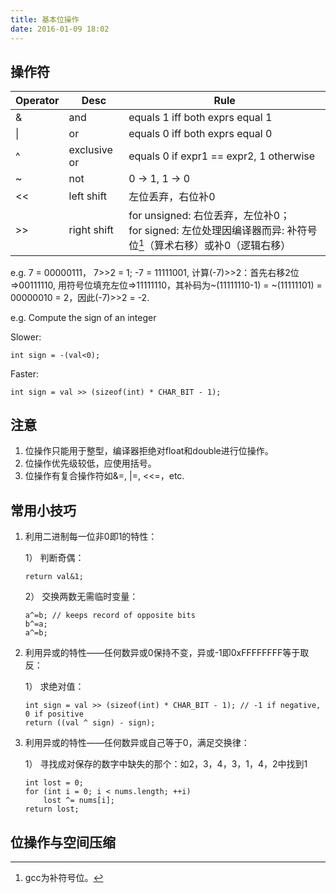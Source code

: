 ```yaml
---
title: 基本位操作
date: 2016-01-09 18:02
---
```


## 操作符

 |Operator | Desc | Rule|
 |-------- | ---- | ----|
 |& | and | equals 1 iff both exprs equal 1| 
 |&#124; | or | equals 0 iff both exprs equal 0| 
 |^ | exclusive or | equals 0 if expr1 == expr2, 1 otherwise| 
 |~ | not | 0 -> 1, 1 -> 0|
 |<< | left shift | 左位丢弃，右位补0|
 |>> | right shift | for unsigned: 右位丢弃，左位补0；<br> for signed: 左位处理因编译器而异: 补符号位[^1]（算术右移）或补0（逻辑右移）|

e.g. 
7 = 00000111， 7>>2 = 1;
-7 = 11111001, 计算(-7)>>2：首先右移2位=>00111110, 用符号位填充左位=>11111110，其补码为~(11111110-1) = ~(11111101) = 00000010 = 2，因此(-7)>>2 = -2.

e.g. Compute the sign of an integer

Slower:

```c_cpp
int sign = -(val<0);
```

Faster:

```c_cpp
int sign = val >> (sizeof(int) * CHAR_BIT - 1);
```

## 注意

1. 位操作只能用于整型，编译器拒绝对float和double进行位操作。
2. 位操作优先级较低，应使用括号。
3. 位操作有复合操作符如&=, &#124;=, <<=，etc.

## 常用小技巧

1. 利用二进制每一位非0即1的特性：
   
   1） 判断奇偶：
   
   ```
   return val&1;
   ```
   
   2） 交换两数无需临时变量：
   
   ```
   a^=b; // keeps record of opposite bits
   b^=a; 
   a^=b;
   ```
   
2. 利用异或的特性——任何数异或0保持不变，异或-1即0xFFFFFFFF等于取反：

   1） 求绝对值：
   
   ```
   int sign = val >> (sizeof(int) * CHAR_BIT - 1); // -1 if negative, 0 if positive
   return ((val ^ sign) - sign);
   ```

3. 利用异或的特性——任何数异或自己等于0，满足交换律：

   1） 寻找成对保存的数字中缺失的那个：如2，3，4，3，1，4，2中找到1
   
   ```
   int lost = 0;
   for (int i = 0; i < nums.length; ++i)
       lost ^= nums[i];
   return lost;
   ```

## 位操作与空间压缩

[^1]: gcc为补符号位。
